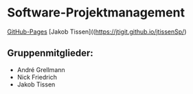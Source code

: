 # Software-Projektmanagement

[GitHub-Pages](https://rleikam.github.io/SW-PM-WS2018-Gruppe_1_4-3/)
[Jakob Tissen]((https://jtigit.github.io/jtissenSp/)

## Gruppenmitglieder:
* André Grellmann
* Nick Friedrich
* Jakob Tissen

